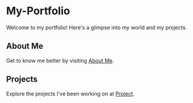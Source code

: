 # My-Portfolio

Welcome to my portfolio! Here's a glimpse into my world and my projects.

## About Me
Get to know me better by visiting [About Me](https://durjoybarua.netlify.app/home).

## Projects
Explore the projects I've been working on at [Project](https://durjoybarua.netlify.app/project).

